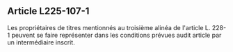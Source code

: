 Article L225-107-1
----
Les propriétaires de titres mentionnés au troisième alinéa de l'article L. 228-1
peuvent se faire représenter dans les conditions prévues audit article par un
intermédiaire inscrit.
